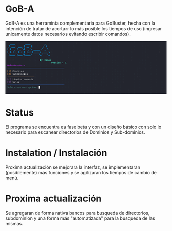 # GoB-A

GoB-A es una herraminta complementaria para GoBuster, hecha con la intención de tratar de acortarr lo más posible los tiempos de uso (ingresar unicamente datos necesarios evitando escribir comandos).

![Texto alternativo de la imagen](IMG/menuGo1.PNG)

# Status

El programa se encuentra es fase beta y con un diseño básico con solo lo necesario para escanear directorios de Dominios y Sub-dominios.

# Instalation / Instalación

Proxima actualización se mejorara la interfaz, se implementaran (posiblemente) más funciones y se agilizaran los tiempos de cambio de menú.

# Proxima actualización

Se agregaran de forma nativa bancos para busqueda de directorios, subdominion y una forma más "automatizada" para la busqueda de las mismas.
